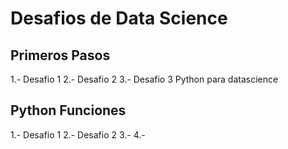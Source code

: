 # Desafios de Data Science

## Primeros Pasos
1.- Desafio 1
2.- Desafio 2
3.- Desafio 3
Python para datascience

## Python Funciones
1.- Desafio 1
2.- Desafio 2
3.-
4.-
